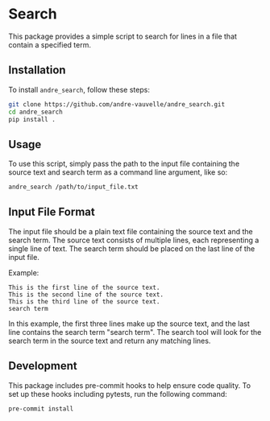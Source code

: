 # Search

This package provides a simple script to search for lines in a file that contain a specified term.





## Installation

To install `andre_search`, follow these steps:

```bash
git clone https://github.com/andre-vauvelle/andre_search.git
cd andre_search
pip install .
```

## Usage

To use this script, simply pass the path to the input file containing the source text and search term as a command line argument, like so:

```bash
andre_search /path/to/input_file.txt
```

## Input File Format

The input file should be a plain text file containing the source text and the search term. The source text consists of multiple lines, each representing a single line of text. The search term should be placed on the last line of the input file.

Example:
```text
This is the first line of the source text.
This is the second line of the source text.
This is the third line of the source text.
search term
```

In this example, the first three lines make up the source text, and the last line contains the search term "search term". The search tool will look for the search term in the source text and return any matching lines.


## Development
This package includes pre-commit hooks to help ensure code quality. To set up these hooks including pytests, run the following command:
```bash
pre-commit install
```
